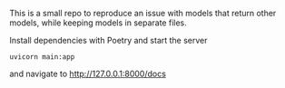 This is a small repo to reproduce an issue with 
models that return other models, while keeping 
models in separate files.


Install dependencies with Poetry and start the server

`uvicorn main:app`

and navigate to http://127.0.0.1:8000/docs
